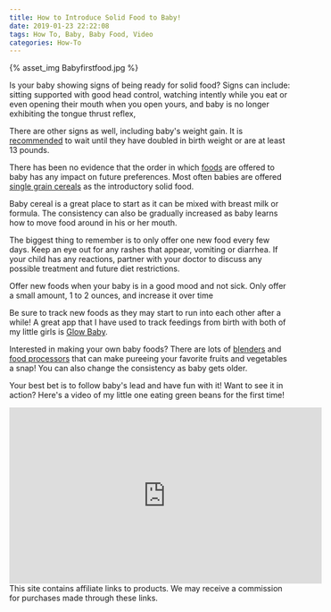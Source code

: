 ```yaml
---
title: How to Introduce Solid Food to Baby!
date: 2019-01-23 22:22:08
tags: How To, Baby, Baby Food, Video
categories: How-To
---
```

{% asset_img Babyfirstfood.jpg %}

Is your baby showing signs of being ready for solid food?
Signs can include: sitting supported with good head control, watching intently while you eat or even opening their mouth when you open yours, and baby is no longer exhibiting the tongue thrust reflex,

There are other signs as well, including baby's weight gain. It is [recommended](https://www.healthychildren.org/English/ages-stages/baby/feeding-nutrition/Pages/Switching-To-Solid-Foods.aspx ) to wait until they have doubled in birth weight or are at least 13 pounds.

There has been no evidence that the order in which [foods](https://amzn.to/2Ms7aLo) are offered to baby has any impact on future preferences. Most often babies are offered [single grain cereals](https://amzn.to/2WecDKd) as the introductory solid food.

Baby cereal is a great place to start as it can be mixed with breast milk or formula. The consistency can also be gradually increased as baby learns how to move food around in his or her mouth. 

The biggest thing to remember is to only offer one new food every few days. Keep an eye out for any rashes that appear, vomiting or diarrhea. If your child has any reactions, partner with your doctor to discuss any possible treatment and future diet restrictions. 

Offer new foods when your baby is in a good mood and not sick. Only offer a small amount, 1 to 2 ounces, and increase it over time 

Be sure to track new foods as they may start to run into each other after a while! A great app that I have used to track feedings from birth with both of my little girls is [Glow Baby](https://play.google.com/store/apps/details?id=com.glow.android.baby&hl=en_US).

Interested in making your own baby foods? There are lots of [blenders](https://amzn.to/2TcN36o) and [food processors](https://www.pamperedchef.com/pws/sarahconrad/shop/Cooking+Tools/Mandolines%2C+Slicers+%26+Choppers/Manual+Food+Processor/2593) that can make pureeing your favorite fruits and vegetables a snap! You can also change the consistency as baby gets older.

Your best bet is to follow baby's lead and have fun with it! Want to see it in action? Here's a video of my little one eating green beans for the first time! 

<iframe width="560" height="315" src="https://www.youtube.com/embed/LV9CgyZ_liQ" frameborder="0" allow="accelerometer; autoplay; encrypted-media; gyroscope; picture-in-picture" allowfullscreen></iframe>
This site contains affiliate links to products. We may receive a commission for purchases made through these links.